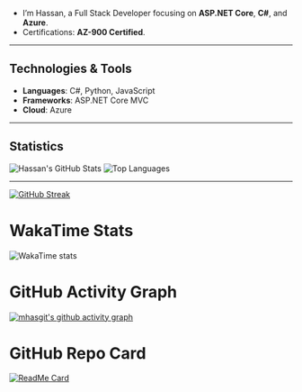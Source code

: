 -  I’m Hassan, a Full Stack Developer focusing on **ASP.NET Core**, **C#**, and **Azure**.
-  Certifications: **AZ-900 Certified**.

---

## Technologies & Tools
- **Languages**: C#, Python, JavaScript
- **Frameworks**: ASP.NET Core MVC
- **Cloud**: Azure

---

## Statistics

![Hassan's GitHub Stats](https://github-readme-stats.vercel.app/api?username=mhasgit&show_icons=true&theme=dark)
![Top Languages](https://github-readme-stats.vercel.app/api/top-langs/?username=mhasgit&layout=compact&theme=dark)

---


[![GitHub Streak](https://streak-stats.demolab.com?user=mhasgit&theme=radical)](https://git.io/streak-stats)



# WakaTime Stats
![WakaTime stats](https://github-readme-stats.vercel.app/api/wakatime?username=mhasgit)

# GitHub Activity Graph
[![mhasgit's github activity graph](https://github-readme-activity-graph.vercel.app/graph?username=mhasgit&theme=react-dark)](https://github.com/ashutosh00710/github-readme-activity-graph)

# GitHub Repo Card
[![ReadMe Card](https://github-readme-stats.vercel.app/api/pin/?username=mhasgit&repo=CSharp)](https://github.com/mhasgit/CSharp)


